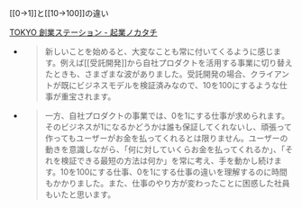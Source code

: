 
[[0→1]]と[[10→100]]の違い

[TOKYO 創業ステーション - 起業ノカタチ](https://startup-station.jp/m2/services/sogyokassei-incu/report/20210624-2/)
- > 新しいことを始めると、大変なことも常に付いてくるように感じます。例えば[[受託開発]]から自社プロダクトを活用する事業に切り替えたときも、さまざまな波がありました。受託開発の場合、クライアントが既にビジネスモデルを検証済みなので、10を100にするような仕事が重宝されます。
- > 一方、自社プロダクトの事業では、0を1にする仕事が求められます。そのビジネスが1になるかどうかは誰も保証してくれないし、頑張って作ってもユーザーがお金を払ってくれるとは限りません。ユーザーの動きを意識しながら、「何に対していくらお金を払ってくれるか」、「それを検証できる最短の方法は何か」を常に考え、手を動かし続けます。10を100にする仕事、0を1にする仕事の違いを理解するのに時間もかかりました。また、仕事のやり方が変わったことに困惑した社員もいたと思います。